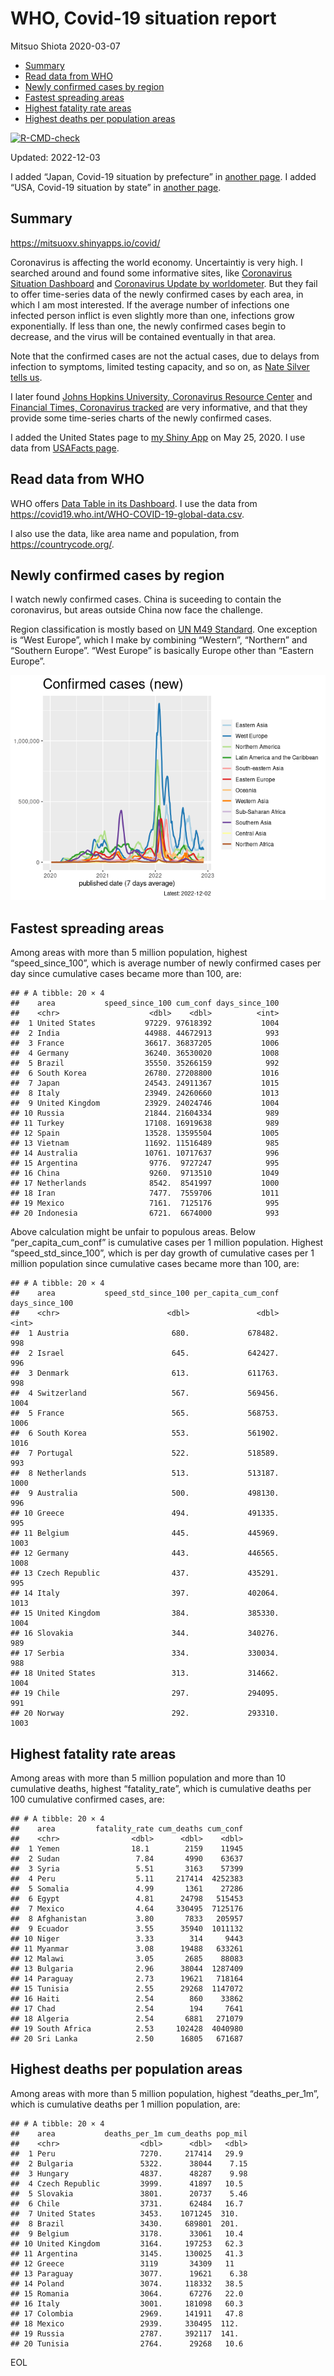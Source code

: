 WHO, Covid-19 situation report
================
Mitsuo Shiota
2020-03-07

- <a href="#summary" id="toc-summary">Summary</a>
- <a href="#read-data-from-who" id="toc-read-data-from-who">Read data from
  WHO</a>
- <a href="#newly-confirmed-cases-by-region"
  id="toc-newly-confirmed-cases-by-region">Newly confirmed cases by
  region</a>
- <a href="#fastest-spreading-areas"
  id="toc-fastest-spreading-areas">Fastest spreading areas</a>
- <a href="#highest-fatality-rate-areas"
  id="toc-highest-fatality-rate-areas">Highest fatality rate areas</a>
- <a href="#highest-deaths-per-population-areas"
  id="toc-highest-deaths-per-population-areas">Highest deaths per
  population areas</a>

<!-- badges: start -->

[![R-CMD-check](https://github.com/mitsuoxv/covid/actions/workflows/R-CMD-check.yaml/badge.svg)](https://github.com/mitsuoxv/covid/actions/workflows/R-CMD-check.yaml)
<!-- badges: end -->

Updated: 2022-12-03

I added “Japan, Covid-19 situation by prefecture” in [another
page](Japan.md). I added “USA, Covid-19 situation by state” in [another
page](USA.md).

## Summary

<https://mitsuoxv.shinyapps.io/covid/>

Coronavirus is affecting the world economy. Uncertaintiy is very high. I
searched around and found some informative sites, like [Coronavirus
Situation
Dashboard](https://who.maps.arcgis.com/apps/opsdashboard/index.html#/c88e37cfc43b4ed3baf977d77e4a0667)
and [Coronavirus Update by
worldometer](https://www.worldometers.info/coronavirus/). But they fail
to offer time-series data of the newly confirmed cases by each area, in
which I am most interested. If the average number of infections one
infected person inflict is even slightly more than one, infections grow
exponentially. If less than one, the newly confirmed cases begin to
decrease, and the virus will be contained eventually in that area.

Note that the confirmed cases are not the actual cases, due to delays
from infection to symptoms, limited testing capacity, and so on, as
[Nate Silver tells
us](https://fivethirtyeight.com/features/coronavirus-case-counts-are-meaningless/).

I later found [Johns Hopkins University, Coronavirus Resource
Center](https://coronavirus.jhu.edu/) and [Financial Times, Coronavirus
tracked](https://www.ft.com/content/a26fbf7e-48f8-11ea-aeb3-955839e06441)
are very informative, and that they provide some time-series charts of
the newly confirmed cases.

I added the United States page to [my Shiny
App](https://mitsuoxv.shinyapps.io/covid/) on May 25, 2020. I use data
from [USAFacts
page](https://usafacts.org/visualizations/coronavirus-covid-19-spread-map/).

## Read data from WHO

WHO offers [Data Table in its Dashboard](https://covid19.who.int/table).
I use the data from
<https://covid19.who.int/WHO-COVID-19-global-data.csv>.

I also use the data, like area name and population, from
<https://countrycode.org/>.

## Newly confirmed cases by region

I watch newly confirmed cases. China is suceeding to contain the
coronavirus, but areas outside China now face the challenge.

Region classification is mostly based on [UN M49
Standard](https://unstats.un.org/unsd/methodology/m49/). One exception
is “West Europe”, which I make by combining “Western”, “Northern” and
“Southern Europe”. “West Europe” is basically Europe other than “Eastern
Europe”.

![](README_files/figure-gfm/chart-1.png)<!-- -->

## Fastest spreading areas

Among areas with more than 5 million population, highest
“speed_since_100”, which is average number of newly confirmed cases per
day since cumulative cases became more than 100, are:

    ## # A tibble: 20 × 4
    ##    area           speed_since_100 cum_conf days_since_100
    ##    <chr>                    <dbl>    <dbl>          <int>
    ##  1 United States           97229. 97618392           1004
    ##  2 India                   44988. 44672913            993
    ##  3 France                  36617. 36837205           1006
    ##  4 Germany                 36240. 36530020           1008
    ##  5 Brazil                  35550. 35266159            992
    ##  6 South Korea             26780. 27208800           1016
    ##  7 Japan                   24543. 24911367           1015
    ##  8 Italy                   23949. 24260660           1013
    ##  9 United Kingdom          23929. 24024746           1004
    ## 10 Russia                  21844. 21604334            989
    ## 11 Turkey                  17108. 16919638            989
    ## 12 Spain                   13528. 13595504           1005
    ## 13 Vietnam                 11692. 11516489            985
    ## 14 Australia               10761. 10717637            996
    ## 15 Argentina                9776.  9727247            995
    ## 16 China                    9260.  9713510           1049
    ## 17 Netherlands              8542.  8541997           1000
    ## 18 Iran                     7477.  7559706           1011
    ## 19 Mexico                   7161.  7125176            995
    ## 20 Indonesia                6721.  6674000            993

Above calculation might be unfair to populous areas. Below
“per_capita_cum_conf” is cumulative cases per 1 million population.
Highest “speed_std_since_100”, which is per day growth of cumulative
cases per 1 million population since cumulative cases became more than
100, are:

    ## # A tibble: 20 × 4
    ##    area           speed_std_since_100 per_capita_cum_conf days_since_100
    ##    <chr>                        <dbl>               <dbl>          <int>
    ##  1 Austria                       680.             678482.            998
    ##  2 Israel                        645.             642427.            996
    ##  3 Denmark                       613.             611763.            998
    ##  4 Switzerland                   567.             569456.           1004
    ##  5 France                        565.             568753.           1006
    ##  6 South Korea                   553.             561902.           1016
    ##  7 Portugal                      522.             518589.            993
    ##  8 Netherlands                   513.             513187.           1000
    ##  9 Australia                     500.             498130.            996
    ## 10 Greece                        494.             491335.            995
    ## 11 Belgium                       445.             445969.           1003
    ## 12 Germany                       443.             446565.           1008
    ## 13 Czech Republic                437.             435291.            995
    ## 14 Italy                         397.             402064.           1013
    ## 15 United Kingdom                384.             385330.           1004
    ## 16 Slovakia                      344.             340276.            989
    ## 17 Serbia                        334.             330034.            988
    ## 18 United States                 313.             314662.           1004
    ## 19 Chile                         297.             294095.            991
    ## 20 Norway                        292.             293310.           1003

## Highest fatality rate areas

Among areas with more than 5 million population and more than 10
cumulative deaths, highest “fatality_rate”, which is cumulative deaths
per 100 cumulative confirmed cases, are:

    ## # A tibble: 20 × 4
    ##    area         fatality_rate cum_deaths cum_conf
    ##    <chr>                <dbl>      <dbl>    <dbl>
    ##  1 Yemen                18.1        2159    11945
    ##  2 Sudan                 7.84       4990    63637
    ##  3 Syria                 5.51       3163    57399
    ##  4 Peru                  5.11     217414  4252383
    ##  5 Somalia               4.99       1361    27286
    ##  6 Egypt                 4.81      24798   515453
    ##  7 Mexico                4.64     330495  7125176
    ##  8 Afghanistan           3.80       7833   205957
    ##  9 Ecuador               3.55      35940  1011132
    ## 10 Niger                 3.33        314     9443
    ## 11 Myanmar               3.08      19488   633261
    ## 12 Malawi                3.05       2685    88083
    ## 13 Bulgaria              2.96      38044  1287409
    ## 14 Paraguay              2.73      19621   718164
    ## 15 Tunisia               2.55      29268  1147072
    ## 16 Haiti                 2.54        860    33862
    ## 17 Chad                  2.54        194     7641
    ## 18 Algeria               2.54       6881   271079
    ## 19 South Africa          2.53     102428  4040980
    ## 20 Sri Lanka             2.50      16805   671687

## Highest deaths per population areas

Among areas with more than 5 million population, highest
“deaths_per_1m”, which is cumulative deaths per 1 million population,
are:

    ## # A tibble: 20 × 4
    ##    area           deaths_per_1m cum_deaths pop_mil
    ##    <chr>                  <dbl>      <dbl>   <dbl>
    ##  1 Peru                   7270.     217414   29.9 
    ##  2 Bulgaria               5322.      38044    7.15
    ##  3 Hungary                4837.      48287    9.98
    ##  4 Czech Republic         3999.      41897   10.5 
    ##  5 Slovakia               3801.      20737    5.46
    ##  6 Chile                  3731.      62484   16.7 
    ##  7 United States          3453.    1071245  310.  
    ##  8 Brazil                 3430.     689801  201.  
    ##  9 Belgium                3178.      33061   10.4 
    ## 10 United Kingdom         3164.     197253   62.3 
    ## 11 Argentina              3145.     130025   41.3 
    ## 12 Greece                 3119       34309   11   
    ## 13 Paraguay               3077.      19621    6.38
    ## 14 Poland                 3074.     118332   38.5 
    ## 15 Romania                3064.      67276   22.0 
    ## 16 Italy                  3001.     181098   60.3 
    ## 17 Colombia               2969.     141911   47.8 
    ## 18 Mexico                 2939.     330495  112.  
    ## 19 Russia                 2787.     392117  141.  
    ## 20 Tunisia                2764.      29268   10.6

EOL
